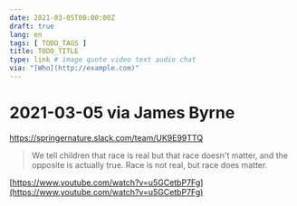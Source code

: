 ```yaml
---
date: 2021-03-05T00:00:00Z
draft: true
lang: en
tags: [ TODO_TAGS ]
title: TODO_TITLE
type: link # image quote video text audio chat
via: "[Who](http://example.com)"
---
```



# 2021-03-05 via James Byrne
https://springernature.slack.com/team/UK9E99TTQ

> We tell children that race is real but that race doesn't matter, and the opposite is actually true. Race is not real, but race does matter.

[https://www.youtube.com/watch?v=u5GCetbP7Fg](https://www.youtube.com/watch?v=u5GCetbP7Fg)

